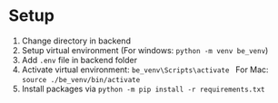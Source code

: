 # Setup

1. Change directory in backend
2. Setup virtual environment (For windows: `python -m venv be_venv`)
3. Add `.env` file in backend folder
4. Activate virtual environment: `be_venv\Scripts\activate `
   For Mac: `source ./be_venv/bin/activate`
5. Install packages via `python -m pip install -r requirements.txt`
